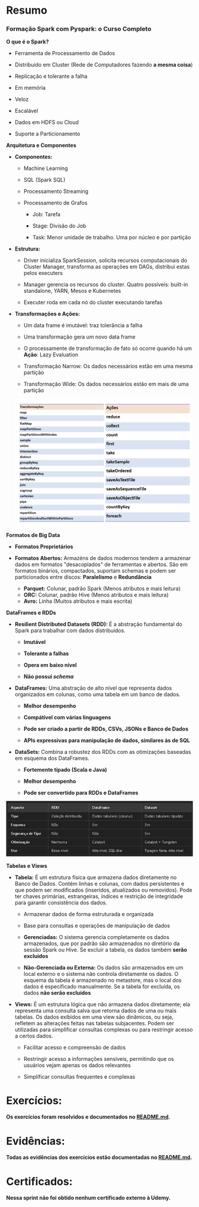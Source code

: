 # **Resumo**

### **Formação Spark com Pyspark: o Curso Completo**

**O que é o Spark?**

- Ferramenta de Processamento de Dados

- Distribuido em Cluster (Rede de Computadores fazendo **a mesma coisa**)

- Replicação e tolerante a falha

- Em memória

- Veloz

- Escalável

- Dados em HDFS ou Cloud

- Suporte a Particionamento

**Arquitetura e Componentes**

- **Componentes:**
    
    - Machine Learning

    - SQL (Spark SQL)

    - Processamento Streaming 

    - Processamento de Grafos

        - Job: Tarefa

        - Stage: Divisão do Job

        - Task: Menor unidade de trabalho. Uma por núcleo e por partição

- **Estrutura:**

    - Driver inicializa SparkSession, solicita recursos computacionais do Cluster Manager, transforma as operações em DAGs, distribui estas pelos executers

    - Manager gerencia os recursos do cluster. Quatro possíveis: built-in standalone, YARN, Mesos e Kubernetes

    - Executer roda em cada nó do cluster executando tarefas

- **Transformações e Ações:**

    - Um data frame é imutável: traz tolerância a falha

    - Uma transformação gera um novo data frame

    - O processamente de transformação de fato só ocorre quando há um **Ação**: Lazy Evaluation 

    - Transformação Narrow: Os dados necessários estão em uma mesma partição

    - Transformação Wide: Os dados necessários estão em mais de uma partição

    ![Transformações e Ações](../Assets/transf-acoes.png)

**Formatos de Big Data**

- **Formatos Proprietários**

- **Formatos Abertos:** Armazéns de dados modernos tendem a armazenar dados em formatos "desacoplados" de ferramentas e abertos. São em formatos binários, compactados, suportam schemas e podem ser particionados entre discos: **Paralelismo** e **Redundância**

    - **Parquet:** Colunar, padrão Spark (Menos atributos e mais leitura)
    - **ORC:** Colunar, padrão Hive (Menos atributos e mais leitura)
    - **Avro:** Linha (Muitos atributos e mais escrita)

**DataFrames e RDDs** 

- **Resilient Distributed Datasets (RDD):** É a abstração fundamental do Spark para trabalhar com dados distribuídos.

    - **Imutável**

    - **Tolerante a falhas**

    - **Opera em baixo nível**

    - **Não possui *schema***

- **DataFrames:** Uma abstração de alto nível que representa dados organizados em colunas, como uma tabela em um banco de dados.

    - **Melhor desempenho**

    - **Compátivel com várias linguagens**

    - **Pode ser criado a partir de RDDs, CSVs, JSONs e Banco de Dados**

    - **APIs expressivas para manipulação de dados, similares às de SQL**

- **DataSets:** Combina a robustez dos RDDs com as otimizações baseadas em esquema dos DataFrames.

    - **Fortemente tipado (Scala e Java)**

    - **Melhor desempenho**

    - **Pode ser convertido para RDDs e DataFrames**


![Comparação](../Assets/comparacao-rdds-df-ds.png)

**Tabelas e Views**

- **Tabela:** É um estrutura física que armazena dados diretamente no Banco de Dados. Contém linhas e colunas, com dados persistentes e que podem ser modificados (inseridos, atualizados ou removidos). Pode ter chaves primárias, estrangeiras, índices e restrição de integridade para garantir consistência dos dados.

    - Armazenar dados de forma estruturada e organizada

    - Base para consultas e operações de manipulação de dados

    - **Gerenciadas:** O sistema gerencia completamente os dados armazenados, que por padrão são armazenados no diretório da sessão Spark ou Hive. Se excluir a tabela, os dados também **serão excluídos**

    - **Não-Gerenciada ou Externa:** Os dados são armazenados em um local externo e o sistema não controla diretamente os dados. O esquema da tabela é armazenado no metastore, mas o local dos dados é especificado manualmente. Se a tabela for excluída, os dados **não serão excluídos**

- **Views:** É um estrutura lógica que não armazena dados diretamente; ela representa uma consulta salva que retorna dados de uma ou mais tabelas. Os dados exibidos em uma view são dinâmicos, ou seja, refletem as alterações feitas nas tabelas subjacentes. Podem ser utilizadas para simplificar consultas complexas ou para restringir acesso a certos dados.

    - Facilitar acesso e compreensão de dados

    - Restringir acesso a informações sensíveis, permitindo que os usuários vejam apenas os dados relevantes

    - Simplificar consultas frequentes e complexas

# **Exercícios:**

**Os exercícios foram resolvidos e documentados no [README.md](./Exercicios/README.md).**

# **Evidências:**

**Todas as evidências dos exercícios estão documentadas no [README.md](./Exercicios/README.md).**

# **Certificados:**

**Nessa sprint não foi obtido nenhum certificado externo à Udemy.**